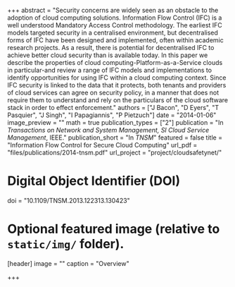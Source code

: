 +++
abstract = "Security concerns are widely seen as an obstacle to the adoption of cloud computing solutions. Information Flow Control (IFC) is a well understood Mandatory Access Control methodology. The earliest IFC models targeted security in a centralised environment, but decentralised forms of IFC have been designed and implemented, often within academic research projects. As a result, there is potential for decentralised IFC to achieve better cloud security than is available today. In this paper we describe the properties of cloud computing-Platform-as-a-Service clouds in particular-and review a range of IFC models and implementations to identify opportunities for using IFC within a cloud computing context. Since IFC security is linked to the data that it protects, both tenants and providers of cloud services can agree on security policy, in a manner that does not require them to understand and rely on the particulars of the cloud software stack in order to effect enforcement."
authors = ["J Bacon", "D Eyers", "T Pasquier", "J Singh", "I Papagiannis", "P Pietzuch"]
date = "2014-01-06"
image_preview = ""
math = true
publication_types = ["2"]
publication = "In *Transactions on Network and System Management, SI Cloud Service Management*, IEEE."
publication_short = "In *TNSM*"
featured = false
title = "Information Flow Control for Secure Cloud Computing"
url_pdf = "files/publications/2014-tnsm.pdf"
url_project = "project/cloudsafetynet/"

# Digital Object Identifier (DOI)
doi = "10.1109/TNSM.2013.122313.130423"

# Optional featured image (relative to `static/img/` folder).
[header]
image = ""
caption = "Overview"

+++
